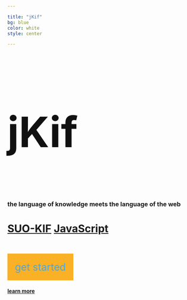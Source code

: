 ```yaml
---

title: "jKif"
bg: blue
color: white
style: center

---
```


<h1 style="font-size:85pt; color:#111111; padding-bottom:40px;">jKif</h1>

### the language of knowledge meets the language of the web

# [SUO-KIF](http://sigmakee.cvs.sourceforge.net/viewvc/sigmakee/sigma/suo-kif.pdf) <i class="fa fa-heart" style="font-size:25pt;color:black;"></i> [JavaScript](https://developer.mozilla.org/en-US/docs/Web/JavaScript)

<div style="margin-top:70px;margin-bottom:40px;"><a href="https://github.com/Cfeusier/jkif/blob/master/docs/GETTING_STARTED.md" style="color:#49a7e9;font-size:20pt;background-color:#fab125;padding:20px;text-decoration:none;">get started</a></div>

#### [learn more](#about)
